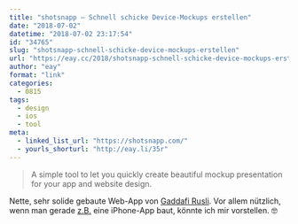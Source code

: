 ```yaml
---
title: "shotsnapp – Schnell schicke Device-Mockups erstellen"
date: "2018-07-02"
datetime: "2018-07-02 23:17:54"
id: "34765"
slug: "shotsnapp-schnell-schicke-device-mockups-erstellen"
url: "https://eay.cc/2018/shotsnapp-schnell-schicke-device-mockups-erstellen/"
author: "eay"
format: "link"
categories:
  - 0815
tags:
  - design
  - ios
  - tool
meta:
  - linked_list_url: "https://shotsnapp.com/"
  - yourls_shorturl: "http://eay.li/35r"
---
```


> A simple tool to let you quickly create beautiful mockup presentation for your app and website design.

Nette, sehr solide gebaute Web-App von [Gaddafi Rusli](https://twitter.com/gaddafirusli). Vor allem nützlich, wenn man gerade [z.B.](https://eay.cc/2018/status-2018-05-03-2251/) eine iPhone-App baut, könnte ich mir vorstellen. 🤓
